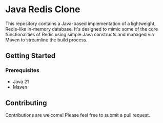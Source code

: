 # Java Redis Clone

This repository contains a Java-based implementation of a lightweight, Redis-like in-memory database. It's designed to mimic some of the core functionalities of Redis using simple Java constructs and managed via Maven to streamline the build process.

## Getting Started

### Prerequisites

- Java 21
- Maven

## Contributing

Contributions are welcome! Please feel free to submit a pull request.